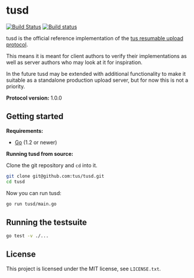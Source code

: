 # tusd

[![Build Status](https://travis-ci.org/tus/tusd.svg?branch=neXT)](https://travis-ci.org/tus/tusd)
[![Build status](https://ci.appveyor.com/api/projects/status/2y6fa4nyknoxmyc8?svg=true)](https://ci.appveyor.com/project/Acconut/tusd)

tusd is the official reference implementation of the [tus resumable upload
protocol](http://www.tus.io/protocols/resumable-upload.html).

This means it is meant for client authors to verify their implementations as
well as server authors who may look at it for inspiration.

In the future tusd may be extended with additional functionality to make it
suitable as a standalone production upload server, but for now this is not a
priority.

**Protocol version:** 1.0.0

## Getting started

**Requirements:**

* [Go](http://golang.org/doc/install) (1.2 or newer)

**Running tusd from source:**

Clone the git repository and `cd` into it.

```bash
git clone git@github.com:tus/tusd.git
cd tusd
```

Now you can run tusd:

```bash
go run tusd/main.go
```

## Running the testsuite

```bash
go test -v ./...
```

## License

This project is licensed under the MIT license, see `LICENSE.txt`.
